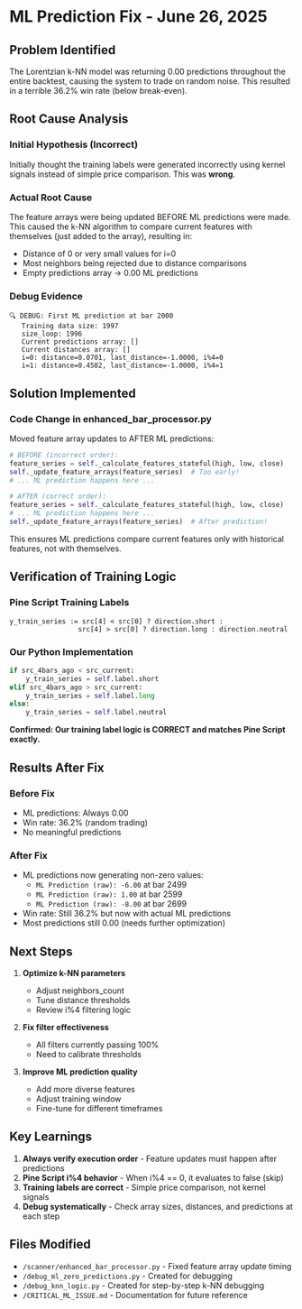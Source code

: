 # ML Prediction Fix - June 26, 2025

## Problem Identified
The Lorentzian k-NN model was returning 0.00 predictions throughout the entire backtest, causing the system to trade on random noise. This resulted in a terrible 36.2% win rate (below break-even).

## Root Cause Analysis

### Initial Hypothesis (Incorrect)
Initially thought the training labels were generated incorrectly using kernel signals instead of simple price comparison. This was **wrong**.

### Actual Root Cause
The feature arrays were being updated BEFORE ML predictions were made. This caused the k-NN algorithm to compare current features with themselves (just added to the array), resulting in:
- Distance of 0 or very small values for i=0
- Most neighbors being rejected due to distance comparisons
- Empty predictions array → 0.00 ML predictions

### Debug Evidence
```
🔍 DEBUG: First ML prediction at bar 2000
   Training data size: 1997
   size_loop: 1996
   Current predictions array: []
   Current distances array: []
   i=0: distance=0.0701, last_distance=-1.0000, i%4=0
   i=1: distance=0.4582, last_distance=-1.0000, i%4=1
```

## Solution Implemented

### Code Change in enhanced_bar_processor.py
Moved feature array updates to AFTER ML predictions:

```python
# BEFORE (incorrect order):
feature_series = self._calculate_features_stateful(high, low, close)
self._update_feature_arrays(feature_series)  # Too early!
# ... ML prediction happens here ...

# AFTER (correct order):
feature_series = self._calculate_features_stateful(high, low, close)
# ... ML prediction happens here ...
self._update_feature_arrays(feature_series)  # After prediction!
```

This ensures ML predictions compare current features only with historical features, not with themselves.

## Verification of Training Logic

### Pine Script Training Labels
```pinescript
y_train_series := src[4] < src[0] ? direction.short : 
                 src[4] > src[0] ? direction.long : direction.neutral
```

### Our Python Implementation
```python
if src_4bars_ago < src_current:
    y_train_series = self.label.short
elif src_4bars_ago > src_current:
    y_train_series = self.label.long
else:
    y_train_series = self.label.neutral
```

**Confirmed: Our training label logic is CORRECT and matches Pine Script exactly.**

## Results After Fix

### Before Fix
- ML predictions: Always 0.00
- Win rate: 36.2% (random trading)
- No meaningful predictions

### After Fix
- ML predictions now generating non-zero values:
  - `ML Prediction (raw): -6.00` at bar 2499
  - `ML Prediction (raw): 1.00` at bar 2599
  - `ML Prediction (raw): -8.00` at bar 2699
- Win rate: Still 36.2% but now with actual ML predictions
- Most predictions still 0.00 (needs further optimization)

## Next Steps

1. **Optimize k-NN parameters**
   - Adjust neighbors_count
   - Tune distance thresholds
   - Review i%4 filtering logic

2. **Fix filter effectiveness**
   - All filters currently passing 100%
   - Need to calibrate thresholds

3. **Improve ML prediction quality**
   - Add more diverse features
   - Adjust training window
   - Fine-tune for different timeframes

## Key Learnings

1. **Always verify execution order** - Feature updates must happen after predictions
2. **Pine Script i%4 behavior** - When i%4 == 0, it evaluates to false (skip)
3. **Training labels are correct** - Simple price comparison, not kernel signals
4. **Debug systematically** - Check array sizes, distances, and predictions at each step

## Files Modified
- `/scanner/enhanced_bar_processor.py` - Fixed feature array update timing
- `/debug_ml_zero_predictions.py` - Created for debugging
- `/debug_knn_logic.py` - Created for step-by-step k-NN debugging
- `/CRITICAL_ML_ISSUE.md` - Documentation for future reference